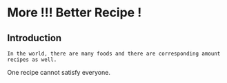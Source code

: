 # More !!! Better Recipe !

## Introduction

	In the world, there are many foods and there are corresponding amount recipes as well.
One recipe cannot satisfy everyone. 